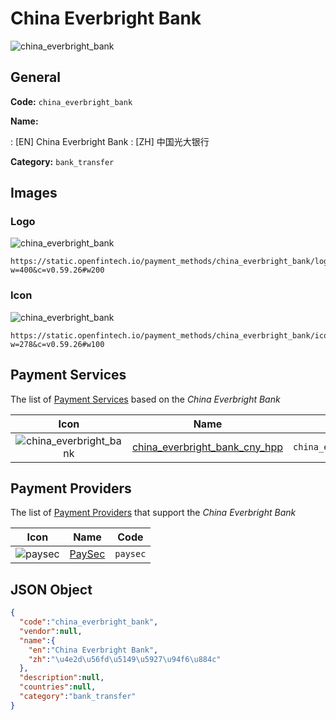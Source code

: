 
# China Everbright Bank 
![china_everbright_bank](https://static.openfintech.io/payment_methods/china_everbright_bank/logo.svg?w=400&c=v0.59.26#w200)  

## General 
**Code:** `china_everbright_bank` 
 
**Name:** 
 
:	[EN] China Everbright Bank 
:	[ZH] 中国光大银行 
 
**Category:** `bank_transfer` 
 

## Images 

### Logo 
![china_everbright_bank](https://static.openfintech.io/payment_methods/china_everbright_bank/logo.svg?w=400&c=v0.59.26#w200)  

```
https://static.openfintech.io/payment_methods/china_everbright_bank/logo.svg?w=400&c=v0.59.26#w200
```  

### Icon 
![china_everbright_bank](https://static.openfintech.io/payment_methods/china_everbright_bank/icon.svg?w=278&c=v0.59.26#w100)  

```
https://static.openfintech.io/payment_methods/china_everbright_bank/icon.svg?w=278&c=v0.59.26#w100
```  

## Payment Services 
 
The list of [Payment Services](#) based on the _China Everbright Bank_ 

|Icon|Name|Code| 
|:---:|:---:|:---:| 
|![china_everbright_bank](https://static.openfintech.io/payment_methods/china_everbright_bank/icon.svg?w=278&c=v0.59.26#w100) |[china_everbright_bank_cny_hpp](#)|`china_everbright_bank_cny_hpp`| 
 

## Payment Providers 
 
The list of [Payment Providers](/providers) that support the _China Everbright Bank_ 

|Icon|Name|Code| 
|:---:|:---:|:---:| 
|![paysec](https://static.openfintech.io/payment_providers/paysec/icon.png?w=278&c=v0.59.26#w100) |[PaySec](/payment-providers/paysec)|`paysec`| 
 

## JSON Object 

```json
{
  "code":"china_everbright_bank",
  "vendor":null,
  "name":{
    "en":"China Everbright Bank",
    "zh":"\u4e2d\u56fd\u5149\u5927\u94f6\u884c"
  },
  "description":null,
  "countries":null,
  "category":"bank_transfer"
}
```  
